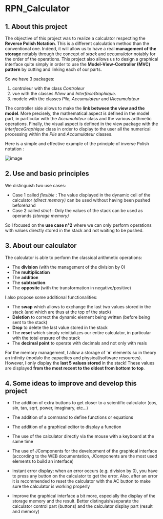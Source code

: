 # RPN_Calculator

## **1. About this project**

The objective of this project was to realize a calculator respecting the **Reverse Polish Notation**.
This is a different calculation method than the conventional one. Indeed, it will allow us to have a real **management of the storage** notably through the concept of *stack* and *accumulator* notably for the order of the operations.
This project also allows us to design a graphical interface quite simply in order to use the **Model-View-Controller (MVC) pattern** by cutting and linking each of our parts.

So we have 3 packages:
  1. controleur with the class *Controleur*
  2. vue with the classes *IView* and *InterfaceGraphique*.
  3. modele with the classes *Pile*, *Accumulateur* and *IAccumulateur*

The controller side allows to make the **link between the view and the model**.
More precisely, the mathematical aspect is defined in the model part, in particular with the *Accumulateur* class and the various arithmetic operations.
Finally, the visual aspect is defined in the view package with the *InterfaceGraphique* class in order to display to the user all the numerical processing within the *Pile* and *Accumulateur* classes.

Here is a simple and effective example of the principle of inverse Polish notation :

![image](https://user-images.githubusercontent.com/105392989/173841034-09afd109-1eef-4460-9b73-7f4614534720.png)

## **2. Use and basic principles** 

We distinguish two use cases:

- Case 1 called _flexible_ : The value displayed in the dynamic cell of the calculator *(direct memory)* can be used without having been pushed beforehand
- Case 2 called _strict_ : Only the values of the stack can be used as operands *(storage memory)*

So I focused on the **use case n°2** where we can only perform operations with values directly stored in the stack and not waiting to be pushed.

## **3. About our calculator**

The calculator is able to perform the classical arithmetic operations:
  - The **division** (with the management of the division by 0)
  - The **multiplication**
  - The **addition**
  - The **subtraction**
  - The **opposite** (with the transformation in negative/positive)

I also propose some additional functionalities:
  - The **swap** which allows to exchange the last two values stored in the stack (and which are thus at the top of the stack)
  - **Deletion** to correct the dynamic element being written (before being sent to the stack)
  - **Drop** to delete the last value stored in the stack
  - The **reset** which simply reinitializes our entire calculator, in particular with the total erasure of the stack
  - The **decimal point** to operate with decimals and not only with reals

For the memory management, I allow a storage of '**n**' elements so in theory an infinity (modulo the capacities and physical/software resources).
However, I only display the **last 5 values stored** in the stack! These values are displayed **from the most recent to the oldest from bottom to top**.


## **4. Some ideas to improve and develop this project**

- The addition of extra buttons to get closer to a scientific calculator (cos, sin, tan, sqrt, power, imaginary, etc...)

- The addition of a command to define functions or equations

- The addition of a graphical editor to display a function

- The use of the calculator directly via the mouse with a keyboard at the same time

- The use of JComponents for the development of the graphical interface (according to the WEB documentation, JComponents are the most used elements to build an interface)

- Instant error display: when an error occurs (e.g. division by 0), you have to press any button on the calculator to get the error. Also, after an error it is recommended to reset the calculator with the AC button to make sure the calculator is working properly

- Improve the graphical interface a bit more, especially the display of the storage memory and the result. Better distinguish/separate the calculator control part (buttons) and the calculator display part (result and memory)
